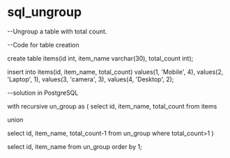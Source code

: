 # sql_ungroup
--Ungroup a table with total count. 

--Code for table creation

create table items(id int, item_name varchar(30), total_count int);

insert into items(id, item_name, total_count) 
values(1, 'Mobile', 4),
values(2, 'Laptop', 1),
values(3, 'camera', 3),
values(4, 'Desktop', 2);

--solution in PostgreSQL

with recursive un_group as (
  select id, item_name, total_count from items
  
  union
  
  select id, item_name, total_count-1 from un_group where total_count>1
  )
 
 select id, item_name from un_group order by 1;
